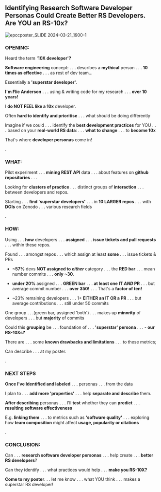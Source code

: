 ## Identifying Research Software Developer Personas Could Create Better RS Developers. Are YOU an RS-10x? 

![epccposter_SLIDE 2024-03-21_1900-1](https://github.com/FlicAnderson/2024-03-28_EPCC-devpersonas/assets/5812129/15e4e000-929f-4d31-ac6b-f57b9353e951)

 

### OPENING:   

Heard the term **'10X developer'?**

**Software engineering** concept: .  .  .  describes a **mythical** person .  .  . **10 times as effective**  .  .  .  as rest of dev team...  

Essentially a **'superstar developer'**. 


**I'm Flic Anderson** .  .  . using & writing code for my research  .  .  .  **over 10 years!**  

I **do NOT FEEL like a 10x** developer.   

Often **hard to identify and prioritise**  .  .  .  what should be doing differently 


Imagine if we could  .  .  .  identify the **best development practices** for YOU  .  .  .  based on your **real-world RS data**: .  .  .   **what to change**  .  .  .   to **become 10x**

That's where **developer personas** come in!


.


### WHAT: 

Pilot experiment  .  .  .  **mining REST API** data .  .  .  about features on **github repositories**  .  .  . 


Looking for **clusters of practice**  .  .  .  distinct groups of **interaction**  .  .  .  between developers and repos.  

Starting  .  .  .  **find 'superstar developers'**  .  .  .   in **10 LARGER repos**  .  .  .  with **DOIs** on Zenodo .  .  .  various research fields 


.


### HOW:
  

Using   .  .  .  **how** developers  .  .  .  **assigned**   .  .  .  **issue tickets and pull requests**  .  .  .   within these repos. 


Found .  .  .  amongst repos  .  .  .  which assign at least **some**   .  .  .  issue tickets & PRs
  
  - **~57%** devs **NOT assigned to *either*** category  .  .  . the **RED bar**  .  .  .  mean number commits   .  .  .  **only ~30**.
  
  - **under 20%** assigned   .  .  .  **GREEN bar**   .  .  .  **at least one IT *AND* PR**  .  .  .   but average commit number  .  .  .   **over 350!**   .  .  .  That's a **factor of ten!**
  
  - ~23% remaining developers  .  .  .  1+ **EITHER an IT OR a PR**  .  .  .  but average contributions   .  .  .  still under 50 commits


One group  .  .  .(green bar, assigned 'both')  .  .  .   makes up **minority** of developers   .  .  .  but **majority** of commits

Could this **grouping** be  .  .  . foundation of  .  .  .  **'superstar' persona**  .  .  . - **our RS-10Xs?** 


There are  .  .  . some **known drawbacks and limitations** .  .  . to these metrics; 

Can describe  .  .  .  at my poster. 


.


### NEXT STEPS 

**Once I've Identified and labeled** .  .  .  personas .  .  . from the data 

I plan to  .  .  . **add more 'properties'**  .  .  . help **separate and describe** them.   

 
**After describing** personas  .  .  .  I'll **test** whether they can **predict**  .  .  . **resulting software effectiveness**

E.g. **linking them**  .  .  . to metrics such as **'software quality'**  .  .  .  exploring how **team composition** might affect **usage, popularity or citations**  


.


### CONCLUSION: 

Can .  .  .  **research software developer personas** .  .  .  help create  .  .  . **better RS developers**?

Can they identify .  .  .  what practices would help  .  .  . **make you RS-10X?** 


 **Come to my poster**.  .  . let me know  .  .  . what YOU think .  .  .  makes a superstar RS developer! 

